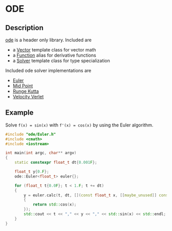 # ODE

## Description

[ode](ode) is a header only library. Included are 
 - a [Vector](ode/Vector.h) template class for vector math
 - a [Function](ode/Solver.h) alias for derivative functions
 - a [Solver](oder/Solver.h) template class for type specialization

Included ode solver implementations are
 - [Euler](oder/Euler.h)
 - [Mid Point](ode/MidPoint.h)
 - [Runge Kutta](ode/RungeKutta.h)
 - [Velocity Verlet](ode/VelocityVerlet.h)

## Example

Solve `f(x) = sin(x)` with `f'(x) = cos(x)` by using the Euler algorithm.

```cpp
#include "ode/Euler.h"
#include <cmath>
#include <iostream>

int main(int argc, char** argv)
{
    static constexpr float_t dt{0.001F};

    float_t y{0.F};
    ode::Euler<float_t> euler{};

    for (float_t t{0.0F}; t < 1.F; t += dt)
    {
        y = euler.calc(t, dt, [](const float_t x, [[maybe_unused]] const float_t& y)
        {
            return std::cos(x);
        });
        std::cout << t << "," << y << "," << std::sin(x) << std::endl;
    }
}
```
